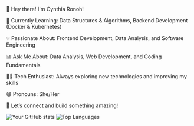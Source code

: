 🚀 Hey there! I'm Cynthia Ronoh!

🌱 Currently Learning: Data Structures & Algorithms, Backend Development (Docker & Kubernetes)

💡 Passionate About: Frontend Development, Data Analysis, and Software Engineering

📊 Ask Me About: Data Analysis, Web Development, and Coding Fundamentals

👩‍💻 Tech Enthusiast: Always exploring new technologies and improving my skills

😄 Pronouns: She/Her

💬 Let’s connect and build something amazing!


  ![Your GitHub stats](https://github-readme-stats.vercel.app/api?username=cynraw&show_icons=true&theme=radical)
  ![Top Languages](https://github-readme-stats.vercel.app/api/top-langs/?username=cynraw&layout=compact&theme=radical)

  

